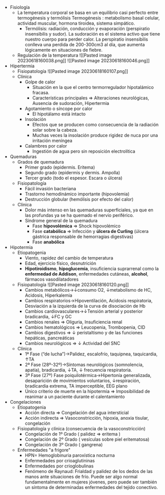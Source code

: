- Fisiología
    - La temperatura corporal se basa en un equilibrio casi perfecto entre termogénesis y termólisis
         Termogénesis : metabolismo basal celular, actividad muscular, hormona tiroidea, sistema simpático.
        - Termólisis: radiación, conducción y evaporación (perspiratio insensibilis y sudor). La sudoración es el sistema activo que tiene nuestro cuerpo para perder calor. La perspiratio insensibilis conlleva una perdida de 200-300cm3 al día, que aumenta lógicamente en situaciones de fiebre.
    - Regulación de la temperatura
        ![[Pasted image 20230618160038.png]]
        ![[Pasted image 20230618160046.png]]
- Hipertermia
    - Fisiopatología
        ![[Pasted image 20230618160107.png]]
    - Clínica
        - Golpe de calor
            - Situación en la que el centro termorregulador hipotalámico fracasa.
            - Características principales ⇒ Alteraciones neurológicas, Ausencia de sudoración, Hipertermia
        - Agotamiento o síncope por calor
            - El hipotálamo está intacto
        - Insolación
            - Efectos que se producen como consecuencia de la radiación solar sobre la cabeza.
            - Muchas veces la insolación produce rigidez de nuca por una irritación meníngea
        - Calambres por calor
            - Ingestión de agua pero sin reposición electrolítica
- Quemaduras
    - Grados de quemadura
        - Primer grado (epidermis. Eritema)
        - Segundo grado (epidermis y dermis. Ampolla)
        - Tercer grado (todo el espesor. Escara o úlcera)
    - Fisiopatología
        - Fácil invasión bacteriana
        - Trastorno hemodinámico importante (hipovolemia)
        - Destrucción globular (hemólisis por efecto del calor)
    - Clínica
        - Dolor más intenso en las quemaduras superficiales, ya que en las profundas ya se ha quemado el nervio periférico.
        - Síndrome general de la quemadura
            - Fase **hipovolémica** ⇒ Shock hipovolémico
            - Fase **catabólica** ⇒ Infección y **úlcera de Curling** (úlcera gástrica responsable de hemorragias digestivas)
            - Fase **anabólica**
- Hipotermia
    - Etiopatogenia
        - Viento, rapidez del cambio de temperatura
        - Edad, ejercicio físico, desnutrición
        - **Hipotiroidismo**, **hipoglucemia**, insuficiencia suprarrenal como la **enfermedad de Addison**, enfermedades cutáneas, **alcohol**, fármacos vasodilatadores
    - Fisiopatología
        ![[Pasted image 20230618160120.png]]
        - Cambios metabólicos→↓consumo O2, ↓metabolismo de HC, Acidosis, Hiperkalemia
        - Cambios respiratorios→Hipoventilación, Acidosis respiratoria, Desviación a la izquierda de la curva de disociación de Hb
        - Cambios cardiovasculares→↓Tensión arterial y posterior bradicardia, ↓FC y GC
        - Cambios renales ⇒ Oliguria, Insuficiencia renal
        - Cambios hematológicos ⇒ Leucopenia, Trombopenia, CID
        - Cambios digestivos ⇒ ↓ peristaltismo y de las funciones hepáticas, pancreáticas
        - Cambios neurológicos ⇒ ↓ Actividad del SNC
    - Clínica
        - 1ª Fase (“de lucha”)→Palidez, escalofrío, taquipnea, taquicardia, ↑TA
        - 2ª Fase (28º-32º)→Síntomas neurológicos (somnolencia, apatía), bradicardia, ↓TA, ↓ frecuencia respiratoria.
        - 3ª Fase (27º) Fase poiquilotérmica→Hipertonía generalizada, desaparición de movimientos voluntarios, ↓respiración, bradicardia extrema, TA imperceptible, EEG plano
        - Único criterio de muerte en la hipotermia ⇒ Imposibilidad de reanimar a un paciente durante el calentamiento
- Congelaciones
    - Etiopatogenia
        - Acción directa ⇒ Congelación del agua intersticial
        - Acción indirecta ⇒ Vasoconstricción, hipoxia, anoxia tisular, congelación
    - Fisiopatología y clínica (consecuencia de la vasoconstricción)
        - Congelación de 1º Grado ( palidez ⇒ eritema )
        - Congelación de 2º Grado ( vesículas sobre piel eritematosa)
        - Congelación de 3º Grado ( gangrena)
    - Enfermedades "a frigore"
        - HPN= Hemoglobinuria paroxística nocturna
        - Enfermedades por crioaglutininas
        - Enfermedades por crioglobulinas
        - Fenómeno de Raynaud: Frialdad y palidez de los dedos de las manos ante situaciones de frío. Puede ser algo normal fundamentalmente en mujeres jóvenes, pero puede ser también un síntoma de determinadas enfermedades del tejido conectivo.